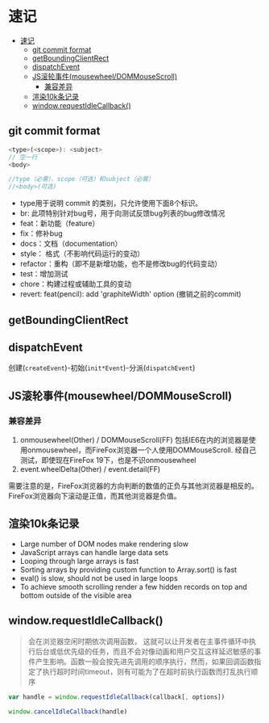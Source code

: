 # 速记

- [速记](#%E9%80%9F%E8%AE%B0)
  - [git commit format](#git-commit-format)
  - [getBoundingClientRect](#getBoundingClientRect)
  - [dispatchEvent](#dispatchEvent)
  - [JS滚轮事件(mousewheel/DOMMouseScroll)](#JS%E6%BB%9A%E8%BD%AE%E4%BA%8B%E4%BB%B6mousewheelDOMMouseScroll)
    - [兼容差异](#%E5%85%BC%E5%AE%B9%E5%B7%AE%E5%BC%82)
  - [渲染10k条记录](#%E6%B8%B2%E6%9F%9310k%E6%9D%A1%E8%AE%B0%E5%BD%95)
  - [window.requestIdleCallback()](#windowrequestIdleCallback)

## git commit format
```javascript
<type>(<scope>): <subject>
// 空一行
<body>

//type（必需）、scope（可选）和subject（必需）
//<body>(可选)
```
- type用于说明 commit 的类别，只允许使用下面8个标识。
- br: 此项特别针对bug号，用于向测试反馈bug列表的bug修改情况
- feat：新功能（feature）
- fix：修补bug
- docs：文档（documentation）
- style： 格式（不影响代码运行的变动）
- refactor：重构（即不是新增功能，也不是修改bug的代码变动）
- test：增加测试
- chore：构建过程或辅助工具的变动
- revert: feat(pencil): add 'graphiteWidth' option (撤销之前的commit)

## getBoundingClientRect

## dispatchEvent
创建(`createEvent`)-初始(`init*Event`)-分派(`dispatchEvent`)

## JS滚轮事件(mousewheel/DOMMouseScroll)
### 兼容差异
1. onmousewheel(Other) / DOMMouseScroll(FF)
    包括IE6在内的浏览器是使用onmousewheel，而FireFox浏览器一个人使用DOMMouseScroll. 经自己测试，即使现在FireFox 19下，也是不识onmousewheel  
2. event.wheelDelta(Other) / event.detail(FF)

需要注意的是，FireFox浏览器的方向判断的数值的正负与其他浏览器是相反的。FireFox浏览器向下滚动是正值，而其他浏览器是负值。

## 渲染10k条记录
- Large number of DOM nodes make rendering slow
- JavaScript arrays can handle large data sets
- Looping through large arrays is fast
- Sorting arrays by providing custom function to Array.sort() is fast
- eval() is slow, should not be used in large loops
- To achieve smooth scrolling render a few hidden records on top and bottom outside of the visible area

## window.requestIdleCallback()
> 会在浏览器空闲时期依次调用函数， 这就可以让开发者在主事件循环中执行后台或低优先级的任务，而且不会对像动画和用户交互这样延迟敏感的事件产生影响。函数一般会按先进先调用的顺序执行，然而，如果回调函数指定了执行超时时间timeout，则有可能为了在超时前执行函数而打乱执行顺序

```javascript
var handle = window.requestIdleCallback(callback[, options])

window.cancelIdleCallback(handle)
```
